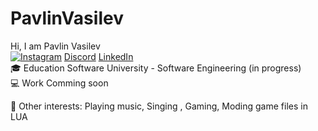 # PavlinVasilev
Hi, I am Pavlin Vasilev <br>
[![Instagram]([URL_на_иконата](https://www.instagram.com/))]([URL_на_линка](https://www.instagram.com/jus7shad0w/)) [Discord](https://discord.com/invite/v3DqNNY) [LinkedIn](https://www.linkedin.com/in/pavlin-vasilev-204a981b6/)<br>
🎓 Education
Software University - Software Engineering (in progress)<br>
💻 Work
Comming soon <br>

🤹 Other interests:
Playing music, Singing , Gaming, Moding game files in LUA
